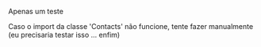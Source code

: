 Apenas um teste

Caso o import da classe 'Contacts' não funcione, tente fazer manualmente
(eu precisaria testar isso ... enfim)

